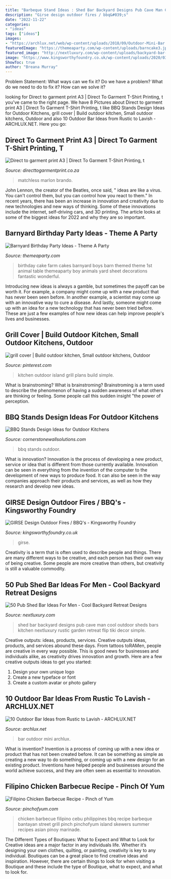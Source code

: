 ```yaml
---
title: "Barbeque Stand Ideas : Shed Bar Backyard Designs Pub Cave Man Cool Outdoor Sheds Bars Kitchen Nextluxury Rustic Garden Retreat Flip Tiki Decor Simple"
description: "Girse design outdoor fires / bbq&#039;s"
date: "2022-11-22"
categories:
- "ideas"
tags: ["ideas"]
images:
- "https://archlux.net/web/wp-content/uploads/2018/09/Outdoor-Mini-Bar.jpg"
featuredImage: "https://themeaparty.com/wp-content/uploads/barncake3.jpg"
featured_image: "http://nextluxury.com/wp-content/uploads/backyard-bar-shed-designs.jpg"
image: "https://www.kingsworthyfoundry.co.uk/wp-content/uploads/2020/03/Girse-outdoor-fireplace-and-BBQ.jpg"
ShowToc: true
author: "Breana Murray"
---
```



Problem Statement: What ways can we fix it?
Do we have a problem?
What do we need to do to fix it?
How can we solve it?

	

		
looking for Direct to garment print A3 | Direct To Garment T-Shirt Printing, t you've came to the right page. We have 8 Pictures about Direct to garment print A3 | Direct To Garment T-Shirt Printing, t like BBQ Stands Design Ideas for Outdoor Kitchens, grill cover | Build outdoor kitchen, Small outdoor kitchens, Outdoor and also 10 Outdoor Bar Ideas from Rustic to Lavish - ARCHLUX.NET. Here you go:
		
    
## Direct To Garment Print A3 | Direct To Garment T-Shirt Printing, T

<img loading=lazy src="https://directtogarmentprint.co.za/wp-content/uploads/2017/12/direct-to-garment-48-768x960.jpeg" onerror="this.onerror=null;this.src='https://tse1.mm.bing.net/th?id=OIP.m6YPxYRIfC0ywFELQEkFcwHaJQ&amp;pid=15.1';" alt="Direct to garment print A3 | Direct To Garment T-Shirt Printing, t">

_Source: directtogarmentprint.co.za_

>matchless marlon brando. 

	

John Lennon, the creator of the Beatles, once said, " ideas are like a virus. You can't control them, but you can control how you react to them." In recent years, there has been an increase in innovation and creativity due to new technologies and new ways of thinking. Some of these innovations include the internet, self-driving cars, and 3D printing. The article looks at some of the biggest ideas for 2022 and why they are so important.

    
## Barnyard Birthday Party Ideas - Theme A Party

<img loading=lazy src="https://themeaparty.com/wp-content/uploads/barncake3.jpg" onerror="this.onerror=null;this.src='https://tse4.mm.bing.net/th?id=OIP.iSc70edIc2tD81g4SyRWxwHaFj&amp;pid=15.1';" alt="Barnyard Birthday Party Ideas - Theme A Party">

_Source: themeaparty.com_

>birthday cake farm cakes barnyard boys barn themed theme 1st animal table themeaparty boy animals yard sheet decorations fantastic wonderful. 

	

Introducing new ideas is always a gamble, but sometimes the payoff can be worth it. For example, a company might come up with a new product that has never been seen before. In another example, a scientist may come up with an innovative way to cure a disease. And lastly, someone might come up with an idea for a new technology that has never been tried before. These are just a few examples of how new ideas can help improve people's lives and businesses.

    
## Grill Cover | Build Outdoor Kitchen, Small Outdoor Kitchens, Outdoor

<img loading=lazy src="https://i.pinimg.com/originals/1b/2d/44/1b2d44be4819273ec7c2bce7007bb8b2.jpg" onerror="this.onerror=null;this.src='https://tse4.mm.bing.net/th?id=OIP.zRYYsMbc92tg925_npp-zgHaFj&amp;pid=15.1';" alt="grill cover | Build outdoor kitchen, Small outdoor kitchens, Outdoor">

_Source: pinterest.com_

>kitchen outdoor island grill plans build simple. 

	

What is brainstroming?
What is brainstroming? Brainstroming is a term used to describe the phenomenon of having a sudden awareness of what others are thinking or feeling. Some people call this sudden insight "the power of perception.

    
## BBQ Stands Design Ideas For Outdoor Kitchens

<img loading=lazy src="http://cornerstonewallsolutions.com/wp-content/uploads/2015/10/stoneledge-carousel-01-e1444770939318.jpg" onerror="this.onerror=null;this.src='https://tse4.mm.bing.net/th?id=OIP.AII3yBcA028tg5tYlhwO3AHaFc&amp;pid=15.1';" alt="BBQ Stands Design Ideas for Outdoor Kitchens">

_Source: cornerstonewallsolutions.com_

>bbq stands outdoor. 

	

What is innovation?
Innovation is the process of developing a new product, service or idea that is different from those currently available. Innovation can be seen in everything from the invention of the computer to the development of new ways to produce food. It can also be seen in the way companies approach their products and services, as well as how they research and develop new ideas.

    
## GIRSE Design Outdoor Fires / BBQ&#039;s - Kingsworthy Foundry

<img loading=lazy src="https://www.kingsworthyfoundry.co.uk/wp-content/uploads/2020/03/Girse-outdoor-fireplace-and-BBQ.jpg" onerror="this.onerror=null;this.src='https://tse1.mm.bing.net/th?id=OIP.lEZxNfzxNaI5cqZTA4M4XQAAAA&amp;pid=15.1';" alt="GIRSE Design Outdoor Fires / BBQ&#039;s - Kingsworthy Foundry">

_Source: kingsworthyfoundry.co.uk_

>girse. 

	

Creativity is a term that is often used to describe people and things. There are many different ways to be creative, and each person has their own way of being creative. Some people are more creative than others, but creativity is still a valuable commodity.

    
## 50 Pub Shed Bar Ideas For Men - Cool Backyard Retreat Designs

<img loading=lazy src="http://nextluxury.com/wp-content/uploads/backyard-bar-shed-designs.jpg" onerror="this.onerror=null;this.src='https://tse3.mm.bing.net/th?id=OIP.AiG6DocPBPzoy-A9W6C2ZAAAAA&amp;pid=15.1';" alt="50 Pub Shed Bar Ideas For Men - Cool Backyard Retreat Designs">

_Source: nextluxury.com_

>shed bar backyard designs pub cave man cool outdoor sheds bars kitchen nextluxury rustic garden retreat flip tiki decor simple. 

	

Creative outputs: ideas, products, services.
Creative outputs ideas, products, and services abound these days. From tattoos toRAMen, people are creative in every way possible. This is good news for businesses and individuals alike, as creativity drives innovation and growth. Here are a few creative outputs ideas to get you started:
1. Design your own unique logo
2. Create a new typeface or font
3. Create a custom avatar or photo gallery

    
## 10 Outdoor Bar Ideas From Rustic To Lavish - ARCHLUX.NET

<img loading=lazy src="https://archlux.net/web/wp-content/uploads/2018/09/Outdoor-Mini-Bar.jpg" onerror="this.onerror=null;this.src='https://tse1.mm.bing.net/th?id=OIP.WdYPWtbJbjBfkE-iy2PmJAHaFA&amp;pid=15.1';" alt="10 Outdoor Bar Ideas from Rustic to Lavish - ARCHLUX.NET">

_Source: archlux.net_

>bar outdoor mini archlux. 

	

What is invention?
Invention is a process of coming up with a new idea or product that has not been created before. It can be something as simple as creating a new way to do something, or coming up with a new design for an existing product. Inventions have helped people and businesses around the world achieve success, and they are often seen as essential to innovation.

    
## Filipino Chicken Barbecue Recipe - Pinch Of Yum

<img loading=lazy src="https://cdn.pinchofyum.com/wp-content/uploads/2013/06/BBQ-chicken-13.jpg" onerror="this.onerror=null;this.src='https://tse3.mm.bing.net/th?id=OIP.cP61IqnRt3pLzRK8lGz_QQHaLH&amp;pid=15.1';" alt="Filipino Chicken Barbecue Recipe - Pinch of Yum">

_Source: pinchofyum.com_

>chicken barbecue filipino cebu philippines bbq recipe barbeque bantayan street grill pinch pinchofyum island skewers summer recipes asian pinoy marinade. 

	

The Different Types of Boutiques: What to Expect and What to Look for
Creative ideas are a major factor in any individuals life. Whether it’s designing your own clothes, quilting, or painting, creativity is key to any individual. Boutiques can be a great place to find creative ideas and inspiration. However, there are certain things to look for when visiting a Boutique and these include the type of Boutique, what to expect, and what to look for.

